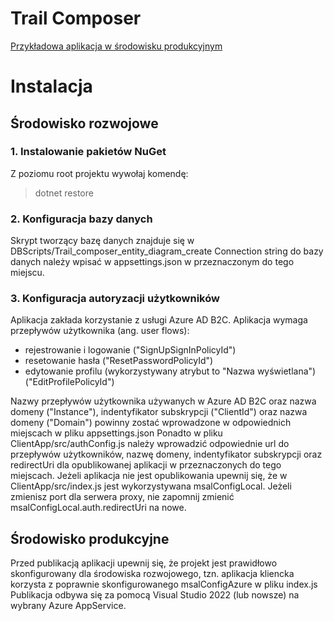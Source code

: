 # Trail Composer

[Przykładowa aplikacja w środowisku produkcyjnym](https://trailcomposerbackend.azurewebsites.net/)

# Instalacja

## Środowisko rozwojowe

### 1. Instalowanie pakietów NuGet
Z poziomu root projektu wywołaj komendę:
>dotnet restore

### 2. Konfiguracja bazy danych
Skrypt tworzący bazę danych znajduje się w DBScripts/Trail_composer_entity_diagram_create
Connection string do bazy danych należy wpisać w appsettings.json w przeznaczonym do tego miejscu.

### 3. Konfiguracja autoryzacji użytkowników

Aplikacja zakłada korzystanie z usługi Azure AD B2C. Aplikacja wymaga przepływów użytkownika (ang. user flows):
* rejestrowanie  i logowanie ("SignUpSignInPolicyId")
* resetowanie hasła ("ResetPasswordPolicyId")
* edytowanie profilu (wykorzystywany atrybut to "Nazwa wyświetlana") ("EditProfilePolicyId")

Nazwy przepływów użytkownika używanych w Azure AD B2C oraz nazwa domeny ("Instance"), indentyfikator subskrypcji ("ClientId") oraz nazwa domeny ("Domain") powinny zostać wprowadzone w odpowiednich miejscach w pliku appsettings.json
Ponadto w pliku ClientApp/src/authConfig.js należy wprowadzić odpowiednie url do przepływów użytkowników, nazwę domeny, indentyfikator subskrypcji oraz redirectUri dla opublikowanej aplikacji w przeznaczonych do tego miejscach.
Jeżeli aplikacja nie jest opublikowania upewnij się, że w ClientApp/src/index.js jest wykorzystywana msalConfigLocal. Jeżeli zmienisz port dla serwera proxy, nie zapomnij zmienić msalConfigLocal.auth.redirectUri na nowe.

## Środowisko produkcyjne

Przed publikacją aplikacji upewnij się, że projekt jest prawidłowo skonfigurowany dla środowiska rozwojowego, tzn. aplikacja kliencka korzysta z poprawnie skonfigurowanego msalConfigAzure w pliku index.js
Publikacja odbywa się za pomocą Visual Studio 2022 (lub nowsze) na wybrany Azure AppService.
